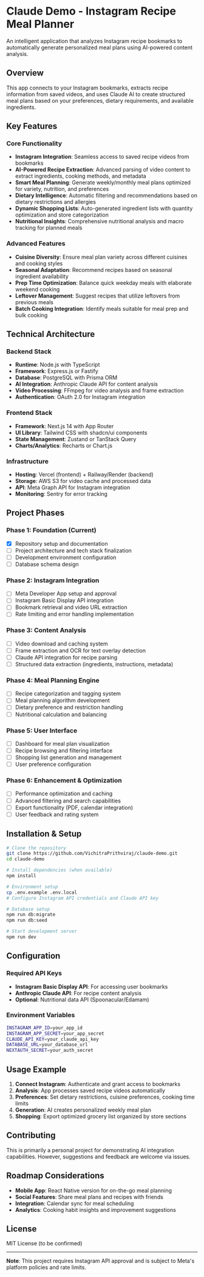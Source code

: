 # Claude Demo - Instagram Recipe Meal Planner

An intelligent application that analyzes Instagram recipe bookmarks to automatically generate personalized meal plans using AI-powered content analysis.

## Overview

This app connects to your Instagram bookmarks, extracts recipe information from saved videos, and uses Claude AI to create structured meal plans based on your preferences, dietary requirements, and available ingredients.

## Key Features

### Core Functionality
- **Instagram Integration**: Seamless access to saved recipe videos from bookmarks
- **AI-Powered Recipe Extraction**: Advanced parsing of video content to extract ingredients, cooking methods, and metadata
- **Smart Meal Planning**: Generate weekly/monthly meal plans optimized for variety, nutrition, and preferences
- **Dietary Intelligence**: Automatic filtering and recommendations based on dietary restrictions and allergies
- **Dynamic Shopping Lists**: Auto-generated ingredient lists with quantity optimization and store categorization
- **Nutritional Insights**: Comprehensive nutritional analysis and macro tracking for planned meals

### Advanced Features
- **Cuisine Diversity**: Ensure meal plan variety across different cuisines and cooking styles
- **Seasonal Adaptation**: Recommend recipes based on seasonal ingredient availability
- **Prep Time Optimization**: Balance quick weekday meals with elaborate weekend cooking
- **Leftover Management**: Suggest recipes that utilize leftovers from previous meals
- **Batch Cooking Integration**: Identify meals suitable for meal prep and bulk cooking

## Technical Architecture

### Backend Stack
- **Runtime**: Node.js with TypeScript
- **Framework**: Express.js or Fastify
- **Database**: PostgreSQL with Prisma ORM
- **AI Integration**: Anthropic Claude API for content analysis
- **Video Processing**: FFmpeg for video analysis and frame extraction
- **Authentication**: OAuth 2.0 for Instagram integration

### Frontend Stack
- **Framework**: Next.js 14 with App Router
- **UI Library**: Tailwind CSS with shadcn/ui components
- **State Management**: Zustand or TanStack Query
- **Charts/Analytics**: Recharts or Chart.js

### Infrastructure
- **Hosting**: Vercel (frontend) + Railway/Render (backend)
- **Storage**: AWS S3 for video cache and processed data
- **API**: Meta Graph API for Instagram integration
- **Monitoring**: Sentry for error tracking

## Project Phases

### Phase 1: Foundation (Current)
- [x] Repository setup and documentation
- [ ] Project architecture and tech stack finalization
- [ ] Development environment configuration
- [ ] Database schema design

### Phase 2: Instagram Integration
- [ ] Meta Developer App setup and approval
- [ ] Instagram Basic Display API integration
- [ ] Bookmark retrieval and video URL extraction
- [ ] Rate limiting and error handling implementation

### Phase 3: Content Analysis
- [ ] Video download and caching system
- [ ] Frame extraction and OCR for text overlay detection
- [ ] Claude API integration for recipe parsing
- [ ] Structured data extraction (ingredients, instructions, metadata)

### Phase 4: Meal Planning Engine
- [ ] Recipe categorization and tagging system
- [ ] Meal planning algorithm development
- [ ] Dietary preference and restriction handling
- [ ] Nutritional calculation and balancing

### Phase 5: User Interface
- [ ] Dashboard for meal plan visualization
- [ ] Recipe browsing and filtering interface
- [ ] Shopping list generation and management
- [ ] User preference configuration

### Phase 6: Enhancement & Optimization
- [ ] Performance optimization and caching
- [ ] Advanced filtering and search capabilities
- [ ] Export functionality (PDF, calendar integration)
- [ ] User feedback and rating system

## Installation & Setup

```bash
# Clone the repository
git clone https://github.com/VichitraPrithviraj/claude-demo.git
cd claude-demo

# Install dependencies (when available)
npm install

# Environment setup
cp .env.example .env.local
# Configure Instagram API credentials and Claude API key

# Database setup
npm run db:migrate
npm run db:seed

# Start development server
npm run dev
```

## Configuration

### Required API Keys
- **Instagram Basic Display API**: For accessing user bookmarks
- **Anthropic Claude API**: For recipe content analysis
- **Optional**: Nutritional data API (Spoonacular/Edamam)

### Environment Variables
```bash
INSTAGRAM_APP_ID=your_app_id
INSTAGRAM_APP_SECRET=your_app_secret
CLAUDE_API_KEY=your_claude_api_key
DATABASE_URL=your_database_url
NEXTAUTH_SECRET=your_auth_secret
```

## Usage Example

1. **Connect Instagram**: Authenticate and grant access to bookmarks
2. **Analysis**: App processes saved recipe videos automatically
3. **Preferences**: Set dietary restrictions, cuisine preferences, cooking time limits
4. **Generation**: AI creates personalized weekly meal plan
5. **Shopping**: Export optimized grocery list organized by store sections

## Contributing

This is primarily a personal project for demonstrating AI integration capabilities. However, suggestions and feedback are welcome via issues.

## Roadmap Considerations

- **Mobile App**: React Native version for on-the-go meal planning
- **Social Features**: Share meal plans and recipes with friends
- **Integration**: Calendar sync for meal scheduling
- **Analytics**: Cooking habit insights and improvement suggestions

## License

MIT License (to be confirmed)

---

**Note**: This project requires Instagram API approval and is subject to Meta's platform policies and rate limits.

